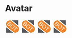 # Avatar

![Bot 48x48](avatar-bot-48x48.jpg)
![Build 48x48](avatar-bot-48x48.jpg)
![Build 48x48](avatar-bot-48x48.jpg)
![Staging 48x48](avatar-bot-48x48.jpg)
